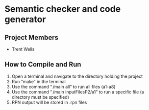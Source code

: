 # Semantic checker and code generator

## Project Members
- Trent Wells

## How to Compile and Run
1. Open a terminal and navigate to the directory holding the project
2. Run “make” in the terminal
3. Use the command “./main all” to run all files (a1-a8)
4. Use the command “./main inputFilesP2/a1” to run a specific file (a directory must be specified)
5. RPN output will be stored in .rpn files